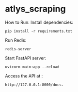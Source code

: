 # atlys_scraping
How to Run:
  Install dependencies:
  
    pip install -r requirements.txt
  Run Redis:

    redis-server
  Start FastAPI server:
  
    uvicorn main:app --reload
  Access the API at :
  
    http://127.0.0.1:8000/docs.
